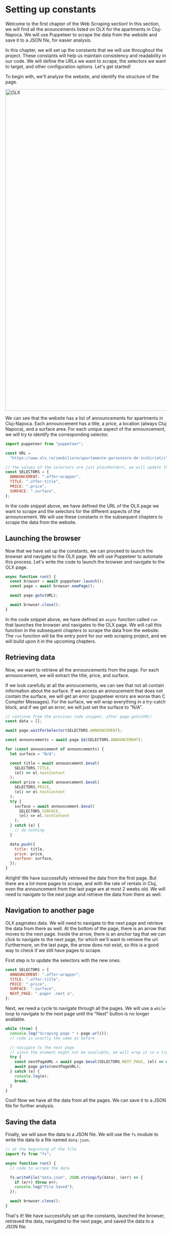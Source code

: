 # Setting up constants

Welcome to the first chapter of the Web Scraping section! In this section, we will find all the anouncements listed on OLX for the apartments in Cluj-Napoca. We will use Puppeteer to scrape the data from the website and save it to a JSON file, for easier analysis.

In this chapter, we will set up the constants that we will use throughout the project. These constants will help us maintain consistency and readability in our code. We will define the URLs we want to scrape, the selectors we want to target, and other configuration options. Let's get started!

To begin with, we'll analyze the website, and identify the structure of the page.

<img src="../images/olx.png" alt="OLX" width="1000"/>

We can see that the website has a list of announcements for apartments in Cluj-Napoca. Each announcement has a title, a price, a location (always Cluj Napoca), and a surface area. For each unique aspect of the announcement, we will try to identify the corresponding selector.

```javascript
import puppeteer from "puppeteer";

const URL =
  "https://www.olx.ro/imobiliare/apartamente-garsoniere-de-inchiriat/cluj-napoca/?currency=EUR";

// the values of the selectors are just placeholders, we will update them live during the workshop
const SELECTORS = {
  ANNOUNCEMENT: ".offer-wrapper",
  TITLE: ".offer-title",
  PRICE: ".price",
  SURFACE: ".surface",
};
```

In the code snippet above, we have defined the URL of the OLX page we want to scrape and the selectors for the different aspects of the announcement. We will use these constants in the subsequent chapters to scrape the data from the website.

## Launching the browser

Now that we have set up the constants, we can proceed to launch the browser and navigate to the OLX page. We will use Puppeteer to automate this process. Let's write the code to launch the browser and navigate to the OLX page.

```javascript
async function run() {
  const browser = await puppeteer.launch();
  const page = await browser.newPage();

  await page.goto(URL);

  await browser.close();
}
```

In the code snippet above, we have defined an `async` function called `run` that launches the browser and navigates to the OLX page. We will call this function in the subsequent chapters to scrape the data from the website. The `run` function will be the entry point for our web scraping project, and we will build upon it in the upcoming chapters.

## Retrieving data

Now, we want to retrieve all the announcements from the page. For each announcement, we will extract the title, price, and surface.

If we look carefully at all the annoucements, we can see that not all contain information about the surface. If we access an annoucement that does not contain the surface, we will get an error (puppeteer errors are worse than C Compiler Messages). For the surface, we will wrap everything in a try-catch block, and if we get an error, we will just set the surface to "N/A".

```javascript
// continue from the previous code snippet, after page.goto(URL)
const data = [];

await page.waitForSelector(SELECTORS.ANNOUNCEMENT);

const announcements = await page.$$(SELECTORS.ANNOUNCEMENT);

for (const announcement of announcements) {
  let surface = "N/A";

  const title = await announcement.$eval(
    SELECTORS.TITLE,
    (el) => el.textContent
  );
  const price = await announcement.$eval(
    SELECTORS.PRICE,
    (el) => el.textContent
  );
  try {
    surface = await announcement.$eval(
      SELECTORS.SURFACE,
      (el) => el.textContent
    );
  } catch (e) {
    // do nothing
  }

  data.push({
    title: title,
    price: price,
    surface: surface,
  });
}
```

Alright! We have successfully retrieved the data from the first page. But there are a lot more pages to scrape, and with the rate of rentals in Cluj, even the announcement from the last page are at most 2 weeks old. We will need to navigate to the next page and retrieve the data from there as well.

## Navigation to another page

OLX paginates data. We will need to navigate to the next page and retrieve the data from there as well. At the bottom of the page, there is an arrow that moves to the next page. Inside the arrow, there is an anchor tag that we can click to navigate to the next page, for which we'll want to retrieve the url. Furthermore, on the last page, the arrow does not exist, so this is a good way to check if we still have pages to scrape.

First step is to update the selectors with the new ones.

```javascript
const SELECTORS = {
  ANNOUNCEMENT: ".offer-wrapper",
  TITLE: ".offer-title",
  PRICE: ".price",
  SURFACE: ".surface",
  NEXT_PAGE: ".pager .next a",
};
```

Next, we need a cycle to navigate through all the pages. We will use a `while` loop to navigate to the next page until the "Next" button is no longer available.

```javascript
while (true) {
  console.log("Scraping page " + page.url());
  // code is exactly the same as before

  // navigate to the next page
  // since the element might not be available, we will wrap it in a try-catch block
  try {
    const nextPageURL = await page.$eval(SELECTORS.NEXT_PAGE, (el) => el.href);
    await page.goto(nextPageURL);
  } catch (e) {
    console.log(e);
    break;
  }
}
```

Cool! Now we have all the data from all the pages. We can save it to a JSON file for further analysis.

## Saving the data

Finally, we will save the data to a JSON file. We will use the `fs` module to write the data to a file named `data.json`.

```javascript
// at the beginning of the file
import fs from "fs";

async function run() {
  // code to scrape the data

  fs.writeFile("data.json", JSON.stringify(data), (err) => {
    if (err) throw err;
    console.log("File Saved");
  });

  await browser.close();
}
```

That's it! We have successfully set up the constants, launched the browser, retrieved the data, navigated to the next page, and saved the data to a JSON file.
